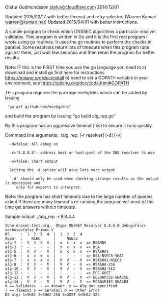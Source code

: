 Olafur Gudmundsson olafur@cloudflare.com 2014/12/01 

Updated 2015/02/17 with better timeout and retry selector. (Warren Kumari warren@kumari.net)
Updated 2015/04/01 with better instructions. 

A simple program to check which DNSSEC algorithms a particular resolver
validates. 
This program is written in Go and it is the first real program I wrote using go routines. 
It uses the go routines to perform the checks in parallel. 
Some resolvers return lots of timeouts when this program runs against
them, just wait few seconds and then rerun the program for better results. 

Note: IF this is the FIRST time you use the go language you need to 
  a) download and install go first here for instructions https://golang.org/doc/install
  b) need to set a GOPATH variable in your environment, see https://golang.org/doc/code.html#GOPATH

This program requires the package miekg/dns which can be added by issuing 

     "go get github.com/miekg/dns"

and build the program by issuing
     "go build alg_rep.go" 

By this program has an aggressive timeout (.5s) to ensure it runs quickly. 

Command line arguments: ./alg_rep: [-r resolver] [-d] [-v] 
```
  -d=false: All debug on

  -r="8.8.8.8": address host or host:port of the DNS resolver to use 

  -v=false: Short output

  Setting the -d option will give lots more output 

  `-d` should only be used when checking strange results as the output is excessive and 
     only for experts to interpret. 
```

Note: the program has short timeouts due to the large number of queries asked
If there are many timeout's re-running the program will most of the time get answers without timeouts. 

Sample output: ./alg_rep -r 8.8.4.4  
```
Zone dnssec-test.org.  Qtype DNSKEY Resolver 8.8.8.8 debug=false verbose=false Prime= V
DS     :  1  2  3  4  |  1  2  3  4
ALGS   :    NSEC      |     NSEC3
alg-1  :  S  S  S  S  |  x  x  x  x  => RSAMD5
alg-3  :  -  -  -  -  |  x  x  x  x  => DSA
alg-5  :  V  V  -  V  |  x  x  x  x  => RSASHA1
alg-6  :  x  x  x  x  |  -  -  -  -  => DSA-NSEC3-SHA1
alg-7  :  x  x  x  x  |  V  V  -  V  => RSASHA1-NSEC3
alg-8  :  V  V  -  V  |  V  V  -  V  => RSASHA-256
alg-10 :  V  V  -  V  |  V  V  -  V  => RSASHA-512
alg-12 :  -  -  -  -  |  -  -  -  -  => ECC-GOST
alg-13 :  V  V  -  V  |  V  V  -  V  => ECSDAP256-SHA256
alg-14 :  V  V  -  V  |  V  V  -  V  => ECSDAP384-SHA384
V == Validates  - == Answer  x == Alg Not specified
T == Timeout S == ServFail O == Other Error
DS algs 1=SHA1 2=SHA2-256 3=GOST 4=SHA2-384
```
